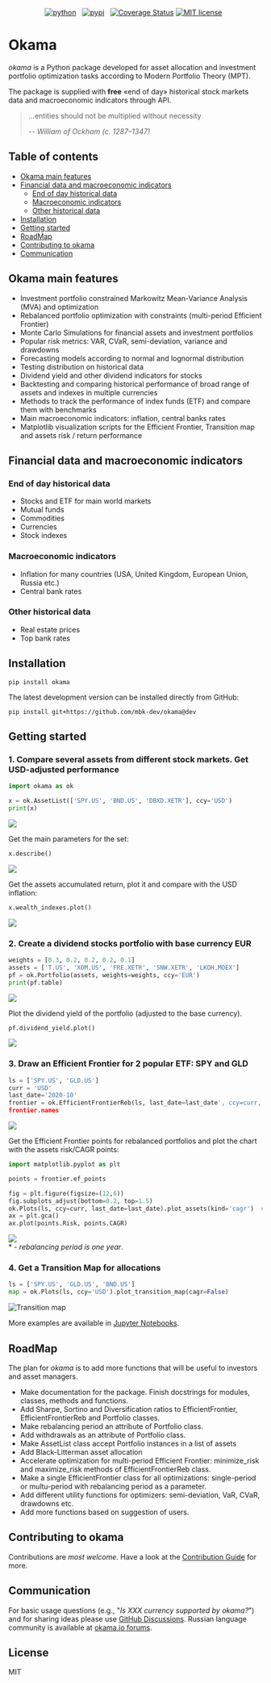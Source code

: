 <!-- buttons -->
<p align="center">
    <a href="https://www.python.org/">
        <img src="https://img.shields.io/badge/python-v3-brightgreen.svg"
            alt="python"></a> &nbsp;
    <a href="https://pypi.org/project/okama/">
        <img src="https://img.shields.io/badge/pypi-v1.0.0-brightgreen.svg"
            alt="pypi"></a> &nbsp;
    <a href='https://coveralls.io/github/mbk-dev/okama?branch=master'>
        <img src='https://coveralls.io/repos/github/mbk-dev/okama/badge.svg?branch=master' 
        alt='Coverage Status' /></a>    
    <a href="https://opensource.org/licenses/MIT">
        <img src="https://img.shields.io/badge/license-MIT-brightgreen.svg"
            alt="MIT license"></a> &nbsp;
</p>

<!-- content -->

# Okama

_okama_ is a Python package developed for asset allocation and investment portfolio optimization tasks according to Modern Portfolio Theory (MPT).

The package is supplied with **free** «end of day» historical stock markets data and macroeconomic indicators through API.
>...entities should not be multiplied without necessity
>
> -- <cite>William of Ockham (c. 1287–1347)</cite>

## Table of contents

- [Okama main features](#okama-main-features)
- [Financial data and macroeconomic indicators](#financial-data-and-macroeconomic-indicators)
  - [End of day historical data](#end-of-day-historical-data)
  - [Macroeconomic indicators](#macroeconomic-indicators)
  - [Other historical data](#other-historical-data)
- [Installation](#installation)
- [Getting started](#getting-started)
- [RoadMap](#roadmap)
- [Contributing to okama](#contributing-to-okama)
- [Communication](#communication)

## Okama main features

- Investment portfolio constrained Markowitz Mean-Variance Analysis (MVA) and optimization
- Rebalanced portfolio optimization with constraints (multi-period Efficient Frontier)
- Monte Carlo Simulations for financial assets and investment portfolios
- Popular risk metrics: VAR, CVaR, semi-deviation, variance and drawdowns
- Forecasting models according to normal and lognormal distribution
- Testing distribution on historical data
- Dividend yield and other dividend indicators for stocks
- Backtesting and comparing historical performance of broad range of assets and indexes in multiple currencies
- Methods to track the performance of index funds (ETF) and compare them with benchmarks
- Main macroeconomic indicators: inflation, central banks rates
- Matplotlib visualization scripts for the Efficient Frontier, Transition map and assets risk / return performance

## Financial data and macroeconomic indicators

### End of day historical data

- Stocks and ETF for main world markets
- Mutual funds
- Commodities
- Currencies
- Stock indexes

### Macroeconomic indicators

- Inflation for many countries (USA, United Kingdom, European Union, Russia etc.)
- Central bank rates

### Other historical data

- Real estate prices
- Top bank rates

## Installation

`pip install okama`

The latest development version can be installed directly from GitHub:

`pip install git+https://github.com/mbk-dev/okama@dev`


## Getting started

### 1. Compare several assets from different stock markets. Get USD-adjusted performance

```python
import okama as ok

x = ok.AssetList(['SPY.US', 'BND.US', 'DBXD.XETR'], ccy='USD')
print(x)

```
![](../images/images/readmi01.jpg?raw=true) 

Get the main parameters for the set:
```python
x.describe()
```
![](../images/images/readmi02.jpg?raw=true) 

Get the assets accumulated return, plot it and compare with the USD inflation:
```python
x.wealth_indexes.plot()
```
![](../images/images/readmi03.jpg?raw=true) 

### 2. Create a dividend stocks portfolio with base currency EUR

```python
weights = [0.3, 0.2, 0.2, 0.2, 0.1]
assets = ['T.US', 'XOM.US', 'FRE.XETR', 'SNW.XETR', 'LKOH.MOEX']
pf = ok.Portfolio(assets, weights=weights, ccy='EUR')
print(pf.table)
```
![](../images/images/readmi04.jpg?raw=true) 

Plot the dividend yield of the portfolio (adjusted to the base currency).

```python
pf.dividend_yield.plot()
```
![](../images/images/readmi05.jpg?raw=true) 

### 3. Draw an Efficient Frontier for 2 popular ETF: SPY and GLD
```python
ls = ['SPY.US', 'GLD.US']
curr = 'USD'
last_date='2020-10'
frontier = ok.EfficientFrontierReb(ls, last_date=last_date', ccy=curr, reb_period='year')  # Rebalancing periods is one year (dafault value)
frontier.names
```
![](../images/images/readmi06.jpg?raw=true) 

Get the Efficient Frontier points for rebalanced portfolios and plot the chart with the assets risk/CAGR points:
```python
import matplotlib.pyplot as plt

points = frontier.ef_points

fig = plt.figure(figsize=(12,6))
fig.subplots_adjust(bottom=0.2, top=1.5)
ok.Plots(ls, ccy=curr, last_date=last_date).plot_assets(kind='cagr')  # plots the assets points on the chart
ax = plt.gca()
ax.plot(points.Risk, points.CAGR) 
```
![](../images/images/readmi07.jpg?raw=true)   
<nowiki>*</nowiki> - *rebalancing period is one year*.

### 4. Get a Transition Map for allocations
```python
ls = ['SPY.US', 'GLD.US', 'BND.US']
map = ok.Plots(ls, ccy='USD').plot_transition_map(cagr=False)
```
![](../images/images/readmi08.jpg?v23-11-2020,raw=true "Transition map")  

More examples are available in [Jupyter Notebooks](https://github.com/mbk-dev/okama/tree/master/notebooks).

## RoadMap

The plan for _okama_ is to add more functions that will be useful to investors and asset managers.

- Make documentation for the package. Finish docstrings for modules, classes, methods and functions.
- Add Sharpe, Sortino and Diversification ratios to EfficientFrontier, EfficientFrontierReb and Portfolio classes.
- Make rebalancing period an attribute of Portfolio class.
- Add withdrawals as an attribute of Portfolio class.
- Make AssetList class accept Portfolio instances in a list of assets
- Add Black-Litterman asset allocation 
- Accelerate optimization for multi-period Efficient Frontier: minimize_risk and maximize_risk methods of EfficientFrontierReb class.
- Make a single EfficientFrontier class for all optimizations: single-period or multu-period with rebalancing period as a parameter.
- Add different utility functions for optimizers: semi-deviation, VaR, CVaR, drawdowns etc.
- Add more functions based on suggestion of users.

## Contributing to okama

Contributions are *most welcome*. Have a look at the [Contribution Guide](https://github.com/mbk-dev/okama/blob/master/CONTRIBUTING.md) for more.

## Communication

For basic usage questions (e.g., "_Is XXX currency supported by okama?_") and for sharing ideas please use [GitHub Discussions](https://github.com/mbk-dev/okama/discussions/3).
Russian language community is available at [okama.io forums](https://community.okama.io/c/python-okama).

## License

MIT
